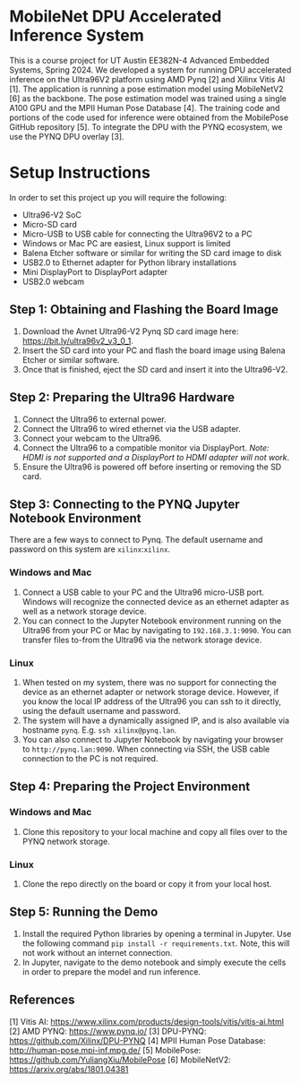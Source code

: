 # MobileNet DPU Accelerated Inference System
This is a course project for UT Austin EE382N-4 Advanced Embedded Systems, Spring 2024.
We developed a system for running DPU accelerated inference on the Ultra96V2 platform using AMD Pynq [2] and Xilinx Vitis AI [1]. The application is running a pose estimation model using MobileNetV2 [6] as the backbone. The pose estimation model was trained using a single A100 GPU and the MPII Human Pose Database [4]. The training code and portions of the code used for inference were obtained from the MobilePose GitHub repository [5]. To integrate the DPU with the PYNQ ecosystem, we use the PYNQ DPU overlay [3].

# Setup Instructions
In order to set this project up you will require the following:
* Ultra96-V2 SoC
* Micro-SD card
* Micro-USB to USB cable for connecting the Ultra96V2 to a PC
* Windows or Mac PC are easiest, Linux support is limited
* Balena Etcher software or similar for writing the SD card image to disk
* USB2.0 to Ethernet adapter for Python library installations
* Mini DisplayPort to DisplayPort adapter
* USB2.0 webcam

## Step 1: Obtaining and Flashing the Board Image
1. Download the Avnet Ultra96-V2 Pynq SD card image here: https://bit.ly/ultra96v2_v3_0_1.
2. Insert the SD card into your PC and flash the board image using Balena Etcher or similar software.
3. Once that is finished, eject the SD card and insert it into the Ultra96-V2.

## Step 2: Preparing the Ultra96 Hardware
1. Connect the Ultra96 to external power. 
2. Connect the Ultra96 to wired ethernet via the USB adapter. 
3. Connect your webcam to the Ultra96.
4. Connect the Ultra96 to a compatible monitor via DisplayPort. *Note: HDMI is not supported and a DisplayPort to HDMI adapter will not work*. 
5. Ensure the Ultra96 is powered off before inserting or removing the SD card.

## Step 3: Connecting to the PYNQ Jupyter Notebook Environment
There are a few ways to connect to Pynq.
The default username and password on this system are `xilinx`:`xilinx`.
### Windows and Mac
1. Connect a USB cable to your PC and the Ultra96 micro-USB port. Windows will recognize the connected device as an ethernet adapter as well as a network storage device.
2. You can connect to the Jupyter Notebook environment running on the Ultra96 from your PC or Mac by navigating to `192.168.3.1:9090`. You can transfer files to-from the Ultra96 via the network storage device.
### Linux
1. When tested on my system, there was no support for connecting the device as an ethernet adapter or network storage device. However, if you know the local IP address of the Ultra96 you can ssh to it directly, using the default username and password.
2. The system will have a dynamically assigned IP, and is also available via hostname `pynq`. E.g. `ssh xilinx@pynq.lan`.
3. You can also connect to Jupyter Notebook by navigating your browser to `http://pynq.lan:9090`.
When connecting via SSH, the USB cable connection to the PC is not required.

## Step 4: Preparing the Project Environment
### Windows and Mac
1. Clone this repository to your local machine and copy all files over to the PYNQ network storage.
### Linux
1. Clone the repo directly on the board or copy it from your local host.

## Step 5: Running the Demo
1. Install the required Python libraries by opening a terminal in Jupyter. Use the following command `pip install -r requirements.txt`. Note, this will not work without an internet connection.
1. In Jupyter, navigate to the demo notebook and simply execute the cells in order to prepare the model and run inference.

## References
[1] Vitis AI: https://www.xilinx.com/products/design-tools/vitis/vitis-ai.html
[2] AMD PYNQ: https://www.pynq.io/
[3] DPU-PYNQ: https://github.com/Xilinx/DPU-PYNQ
[4] MPII Human Pose Database: http://human-pose.mpi-inf.mpg.de/
[5] MobilePose: https://github.com/YuliangXiu/MobilePose
[6] MobileNetV2: https://arxiv.org/abs/1801.04381